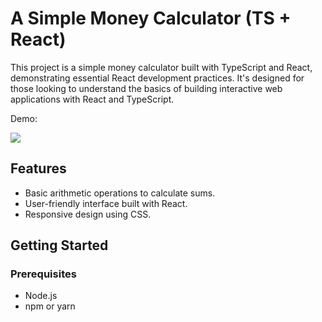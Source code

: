 # A Simple Money Calculator (TS + React)

This project is a simple money calculator built with TypeScript and React, demonstrating essential React development practices. It's designed for those looking to understand the basics of building interactive web applications with React and TypeScript.

Demo: 

![](./public/React-Investment-Calculator-demo.gif)

## Features

- Basic arithmetic operations to calculate sums.
- User-friendly interface built with React.
- Responsive design using CSS.

## Getting Started

### Prerequisites

- Node.js
- npm or yarn



